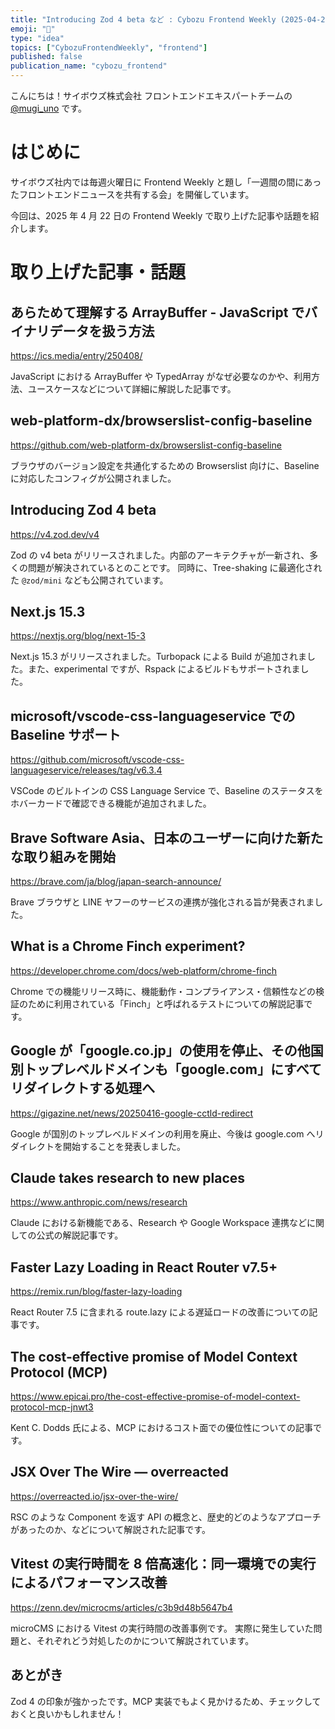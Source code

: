 ```yaml
---
title: "Introducing Zod 4 beta など : Cybozu Frontend Weekly (2025-04-22号)"
emoji: "🌷"
type: "idea"
topics: ["CybozuFrontendWeekly", "frontend"]
published: false
publication_name: "cybozu_frontend"
---
```


こんにちは！サイボウズ株式会社 フロントエンドエキスパートチームの [@mugi_uno](https://twitter.com/mugi_uno) です。

# はじめに

サイボウズ社内では毎週火曜日に Frontend Weekly と題し「一週間の間にあったフロントエンドニュースを共有する会」を開催しています。

今回は、2025 年 4 月 22 日の Frontend Weekly で取り上げた記事や話題を紹介します。

# 取り上げた記事・話題

## あらためて理解する ArrayBuffer - JavaScript でバイナリデータを扱う方法

https://ics.media/entry/250408/

JavaScript における ArrayBuffer や TypedArray がなぜ必要なのかや、利用方法、ユースケースなどについて詳細に解説した記事です。

## web-platform-dx/browserslist-config-baseline

https://github.com/web-platform-dx/browserslist-config-baseline

ブラウザのバージョン設定を共通化するための Browserslist 向けに、Baseline に対応したコンフィグが公開されました。

## Introducing Zod 4 beta

https://v4.zod.dev/v4

Zod の v4 beta がリリースされました。内部のアーキテクチャが一新され、多くの問題が解決されているとのことです。
同時に、Tree-shaking に最適化された `@zod/mini` なども公開されています。

## Next.js 15.3

https://nextjs.org/blog/next-15-3

Next.js 15.3 がリリースされました。Turbopack による Build が追加されました。また、experimental ですが、Rspack によるビルドもサポートされました。

## microsoft/vscode-css-languageservice での Baseline サポート

https://github.com/microsoft/vscode-css-languageservice/releases/tag/v6.3.4

VSCode のビルトインの CSS Language Service で、Baseline のステータスをホバーカードで確認できる機能が追加されました。

## Brave Software Asia、日本のユーザーに向けた新たな取り組みを開始

https://brave.com/ja/blog/japan-search-announce/

Brave ブラウザと LINE ヤフーのサービスの連携が強化される旨が発表されました。

## What is a Chrome Finch experiment?

https://developer.chrome.com/docs/web-platform/chrome-finch

Chrome での機能リリース時に、機能動作・コンプライアンス・信頼性などの検証のために利用されている「Finch」と呼ばれるテストについての解説記事です。

## Google が「google.co.jp」の使用を停止、その他国別トップレベルドメインも「google.com」にすべてリダイレクトする処理へ

https://gigazine.net/news/20250416-google-cctld-redirect

Google が国別のトップレベルドメインの利用を廃止、今後は google.com へリダイレクトを開始することを発表しました。

## Claude takes research to new places

https://www.anthropic.com/news/research

Claude における新機能である、Research や Google Workspace 連携などに関しての公式の解説記事です。

## Faster Lazy Loading in React Router v7.5+

https://remix.run/blog/faster-lazy-loading

React Router 7.5 に含まれる route.lazy による遅延ロードの改善についての記事です。

## The cost-effective promise of Model Context Protocol (MCP)

https://www.epicai.pro/the-cost-effective-promise-of-model-context-protocol-mcp-jnwt3

Kent C. Dodds 氏による、MCP におけるコスト面での優位性についての記事です。

## JSX Over The Wire — overreacted

https://overreacted.io/jsx-over-the-wire/

RSC のような Component を返す API の概念と、歴史的どのようなアプローチがあったのか、などについて解説された記事です。

## Vitest の実行時間を 8 倍高速化：同一環境での実行によるパフォーマンス改善

https://zenn.dev/microcms/articles/c3b9d48b5647b4

microCMS における Vitest の実行時間の改善事例です。
実際に発生していた問題と、それぞれどう対処したのかについて解説されています。

## あとがき

Zod 4 の印象が強かったです。MCP 実装でもよく見かけるため、チェックしておくと良いかもしれません！
